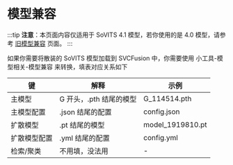 # 模型兼容

:::tip
**注意**：本页面内容仅适用于 SoVITS 4.1 模型，若你使用的是 4.0 模型，请参考 [旧模型兼容](https://www.yuque.com/umoubuton/ueupp5/dkuhbeyl4g9qolo9) 页面。
:::

如果你需要将散装的 SoVITS 模型加载到 SVCFusion 中，你需要使用 小工具-模型相关-模型兼容 来转换，填表对应关系如下

| 键           | 解释                    | 示例             |
| ------------ | ----------------------- | ---------------- |
| 主模型       | G 开头，.pth 结尾的模型 | G_114514.pth     |
| 主模型配置   | .json 结尾的配置        | config.json      |
| 扩散模型     | .pt 结尾的模型          | model_1919810.pt |
| 扩散模型配置 | .yml 结尾的配置         | config.yml       |
| 检索/聚类    | 不用填，没法用          | -                |
